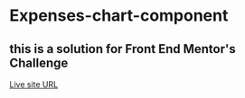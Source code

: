 # Expenses-chart-component

## this is a solution for Front End Mentor's Challenge

[Live site URL](https://mustafa-khaled.github.io/Expenses-chart-component/)
